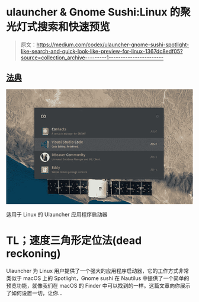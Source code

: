 # ulauncher & Gnome Sushi:Linux 的聚光灯式搜索和快速预览

> 原文：<https://medium.com/codex/ulauncher-gnome-sushi-spotlight-like-search-and-quick-look-like-preview-for-linux-1367dc8edf05?source=collection_archive---------1----------------------->

## [法典](http://medium.com/codex)

![](img/6a628b3a8f691127cbe597e0c1321ac7.png)

适用于 Linux 的 Ulauncher 应用程序启动器

# TL；速度三角形定位法(dead reckoning)

Ulauncher 为 Linux 用户提供了一个强大的应用程序启动器，它的工作方式非常类似于 macOS 上的 Spotlight，Gnome sushi 在 Nautilus 中提供了一个简单的预览功能，就像我们在 macOS 的 Finder 中可以找到的一样。这篇文章向你展示了如何设置一切，让你…